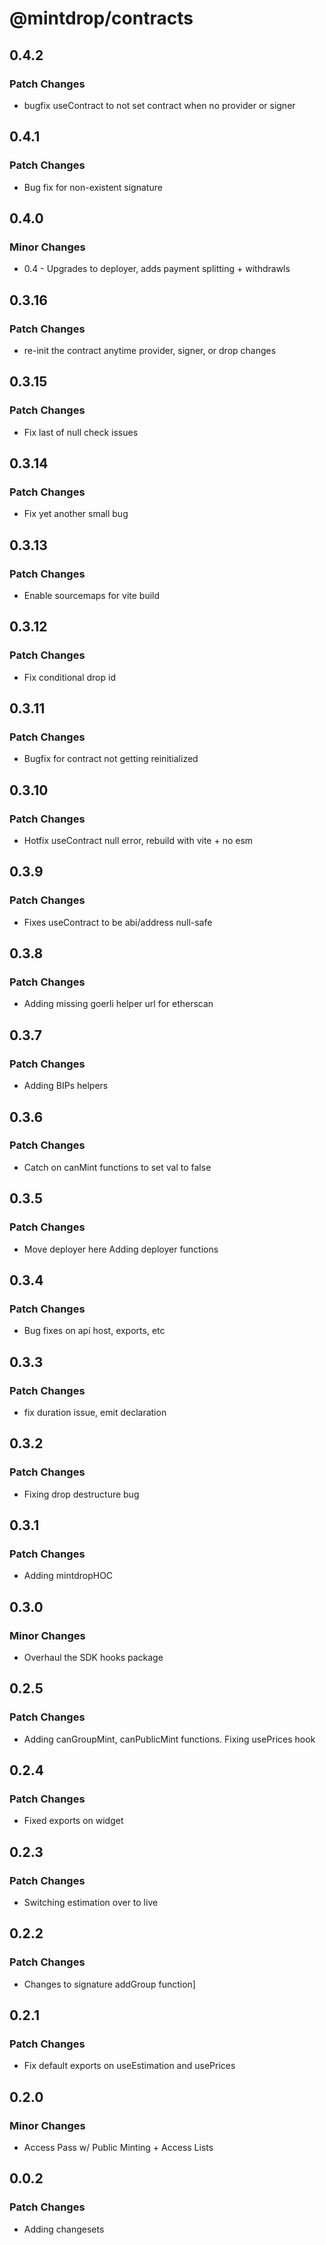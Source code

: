 # @mintdrop/contracts

## 0.4.2

### Patch Changes

- bugfix useContract to not set contract when no provider or signer

## 0.4.1

### Patch Changes

- Bug fix for non-existent signature

## 0.4.0

### Minor Changes

- 0.4 - Upgrades to deployer, adds payment splitting + withdrawls

## 0.3.16

### Patch Changes

- re-init the contract anytime provider, signer, or drop changes

## 0.3.15

### Patch Changes

- Fix last of null check issues

## 0.3.14

### Patch Changes

- Fix yet another small bug

## 0.3.13

### Patch Changes

- Enable sourcemaps for vite build

## 0.3.12

### Patch Changes

- Fix conditional drop id

## 0.3.11

### Patch Changes

- Bugfix for contract not getting reinitialized

## 0.3.10

### Patch Changes

- Hotfix useContract null error, rebuild with vite + no esm

## 0.3.9

### Patch Changes

- Fixes useContract to be abi/address null-safe

## 0.3.8

### Patch Changes

- Adding missing goerli helper url for etherscan

## 0.3.7

### Patch Changes

- Adding BIPs helpers

## 0.3.6

### Patch Changes

- Catch on canMint functions to set val to false

## 0.3.5

### Patch Changes

- Move deployer here
  Adding deployer functions

## 0.3.4

### Patch Changes

- Bug fixes on api host, exports, etc

## 0.3.3

### Patch Changes

- fix duration issue, emit declaration

## 0.3.2

### Patch Changes

- Fixing drop destructure bug

## 0.3.1

### Patch Changes

- Adding mintdropHOC

## 0.3.0

### Minor Changes

- Overhaul the SDK hooks package

## 0.2.5

### Patch Changes

- Adding canGroupMint, canPublicMint functions. Fixing usePrices hook

## 0.2.4

### Patch Changes

- Fixed exports on widget

## 0.2.3

### Patch Changes

- Switching estimation over to live

## 0.2.2

### Patch Changes

- Changes to signature addGroup function]

## 0.2.1

### Patch Changes

- Fix default exports on useEstimation and usePrices

## 0.2.0

### Minor Changes

- Access Pass w/ Public Minting + Access Lists

## 0.0.2

### Patch Changes

- Adding changesets
